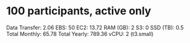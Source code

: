 # 100 participants, active only

Data Transfer: 2.06
EBS: 50
EC2: 13.72
RAM (GB): 2
S3: 0
SSD (TB): 0.5
Total Monthly: 65.78
Total Yearly: 789.36
vCPU: 2 (t3.small)